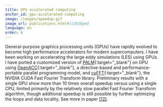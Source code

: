 ```yaml
---
title: GPU accelerated computing
anchor_id: gpu-accelerated-computing
image: /images/speedup.gif
image_url: publications.html#li2020gmd
language: en
order: 6
---
```


General-purpose graphics processing units (GPUs) have rapidly evolved to become high performance accelerators for modern supercomputers. I have been working on accelerating the large eddy simulations (LES) using GPUs. I have ported a customized version of [PALM](https://palm.muk.uni-hannover.de/trac){:target="_blank"} on GPU using [OpenACC](https://www.openacc.org){:target="_blank"}, a directive-based and performance-portable parallel programming model, and [cuFFT](https://developer.nvidia.com/cufft){:target="_blank"}, the NVIDIA CUDA Fast Fourier Transform library. Preliminary results with a single GPU show more than 10 times overall speedup versus using a single CPU, limited primarily by the relatively slow parallel Fast Fourier Transform algorithm, though additional speedup is still possible by further optimizing the loops and data locality. See more in paper [[12]](publications.html#li2020gmd").
